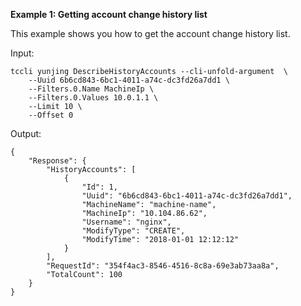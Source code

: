 **Example 1: Getting account change history list**

This example shows you how to get the account change history list.

Input: 

```
tccli yunjing DescribeHistoryAccounts --cli-unfold-argument  \
    --Uuid 6b6cd843-6bc1-4011-a74c-dc3fd26a7dd1 \
    --Filters.0.Name MachineIp \
    --Filters.0.Values 10.0.1.1 \
    --Limit 10 \
    --Offset 0
```

Output: 
```
{
    "Response": {
        "HistoryAccounts": [
            {
                "Id": 1,
                "Uuid": "6b6cd843-6bc1-4011-a74c-dc3fd26a7dd1",
                "MachineName": "machine-name",
                "MachineIp": "10.104.86.62",
                "Username": "nginx",
                "ModifyType": "CREATE",
                "ModifyTime": "2018-01-01 12:12:12"
            }
        ],
        "RequestId": "354f4ac3-8546-4516-8c8a-69e3ab73aa8a",
        "TotalCount": 100
    }
}
```

